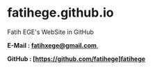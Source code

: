 # fatihege.github.io
Fatih EGE's WebSite in GitHub

**E-Mail : fatihxege@gmail.com**,

**GitHub : [https://github.com/fatihege]fatihege**
